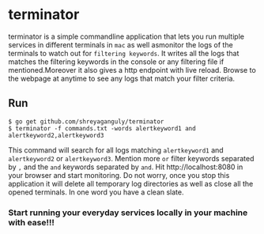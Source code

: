 # terminator
terminator is a simple commandline application that lets you run multiple services in different terminals in `mac` as well asmonitor the logs of the terminals to watch out for `filtering keywords`. It writes all the logs that matches the filtering keywords in the console or any filtering file if mentioned.Moreover it also gives a http endpoint with live reload. Browse to the webpage at anytime to see any logs that match your filter criteria.

## Run

```shell
$ go get github.com/shreyaganguly/terminator
$ terminator -f commands.txt -words alertkeyword1 and alertkeyword2,alertkeyword3
```
This command will search for all logs matching `alertkeyword1` and `alertkeyword2` or `alertkeyword3`. Mention more `or` filter keywords separated by `,` and the `and` keywords separated by `and`. Hit http://localhost:8080 in your browser and start monitoring. 
Do not worry, once you stop this application it will delete all temporary log directories as well as close all the opened terminals. In one word you have a clean slate.


### Start running your everyday services locally in your machine with ease!!!
